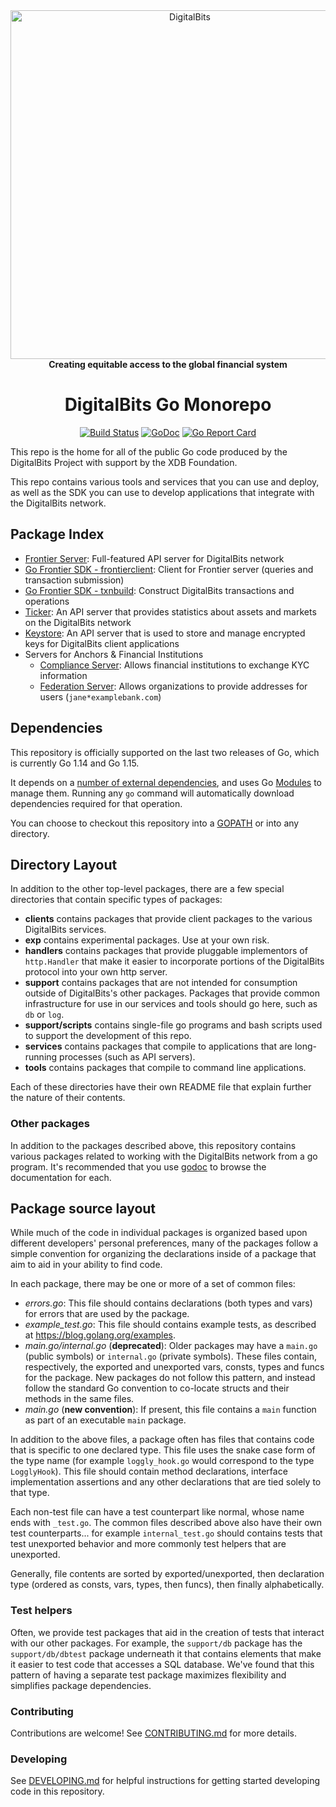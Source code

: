 <div align="center">
<a href="https://digitalbits.org"><img alt="DigitalBits" src="https://github.com/digitalbits/.github/raw/master/digitalbits-logo.png" width="558" /></a>
<br/>
<strong>Creating equitable access to the global financial system</strong>
<h1>DigitalBits Go Monorepo</h1>
</div>
<p align="center">
<a href="https://circleci.com/gh/digitalbits/go"><img alt="Build Status" src="https://circleci.com/gh/digitalbits/go.svg?style=shield" /></a>
<a href="https://godoc.org/github.com/digitalbits/go"><img alt="GoDoc" src="https://godoc.org/github.com/digitalbits/go?status.svg" /></a>
<a href="https://goreportcard.com/report/github.com/digitalbits/go"><img alt="Go Report Card" src="https://goreportcard.com/badge/github.com/digitalbits/go" /></a>
</p>

This repo is the home for all of the public Go code produced by the DigitalBits Project with support by the XDB Foundation.

This repo contains various tools and services that you can use and deploy, as well as the SDK you can use to develop applications that integrate with the DigitalBits network.

## Package Index

* [Frontier Server](services/frontier): Full-featured API server for DigitalBits network
* [Go Frontier SDK - frontierclient](clients/frontierclient): Client for Frontier server (queries and transaction submission)
* [Go Frontier SDK - txnbuild](txnbuild): Construct DigitalBits transactions and operations
* [Ticker](services/ticker): An API server that provides statistics about assets and markets on the DigitalBits network
* [Keystore](services/keystore): An API server that is used to store and manage encrypted keys for DigitalBits client applications
* Servers for Anchors & Financial Institutions
  * [Compliance Server](services/compliance): Allows financial institutions to exchange KYC information
  * [Federation Server](services/federation): Allows organizations to provide addresses for users (`jane*examplebank.com`)

## Dependencies

This repository is officially supported on the last two releases of Go, which is currently Go 1.14 and Go 1.15.

It depends on a [number of external dependencies](./go.mod), and uses Go [Modules](https://github.com/golang/go/wiki/Modules) to manage them. Running any `go` command will automatically download dependencies required for that operation.

You can choose to checkout this repository into a [GOPATH](https://github.com/golang/go/wiki/GOPATH) or into any directory.

## Directory Layout

In addition to the other top-level packages, there are a few special directories that contain specific types of packages:

* **clients** contains packages that provide client packages to the various DigitalBits services.
* **exp** contains experimental packages.  Use at your own risk.
* **handlers** contains packages that provide pluggable implementors of `http.Handler` that make it easier to incorporate portions of the DigitalBits protocol into your own http server. 
* **support** contains packages that are not intended for consumption outside of DigitalBits's other packages.  Packages that provide common infrastructure for use in our services and tools should go here, such as `db` or `log`. 
* **support/scripts** contains single-file go programs and bash scripts used to support the development of this repo. 
* **services** contains packages that compile to applications that are long-running processes (such as API servers).
* **tools** contains packages that compile to command line applications.

Each of these directories have their own README file that explain further the nature of their contents.

### Other packages

In addition to the packages described above, this repository contains various packages related to working with the DigitalBits network from a go program.  It's recommended that you use [godoc](https://godoc.org/github.com/digitalbits/go#pkg-subdirectories) to browse the documentation for each.


## Package source layout

While much of the code in individual packages is organized based upon different developers' personal preferences, many of the packages follow a simple convention for organizing the declarations inside of a package that aim to aid in your ability to find code.

In each package, there may be one or more of a set of common files:

- *errors.go*: This file should contains declarations (both types and vars) for errors that are used by the package.
- *example_test.go*: This file should contains example tests, as described at https://blog.golang.org/examples.
- *main.go/internal.go* (**deprecated**): Older packages may have a `main.go` (public symbols) or `internal.go` (private symbols).  These files contain, respectively, the exported and unexported vars, consts, types and funcs for the package. New packages do not follow this pattern, and instead follow the standard Go convention to co-locate structs and their methods in the same files. 
- *main.go* (**new convention**): If present, this file contains a `main` function as part of an executable `main` package.

In addition to the above files, a package often has files that contains code that is specific to one declared type.  This file uses the snake case form of the type name (for example `loggly_hook.go` would correspond to the type `LogglyHook`).  This file should contain method declarations, interface implementation assertions and any other declarations that are tied solely to that type.

Each non-test file can have a test counterpart like normal, whose name ends with `_test.go`.  The common files described above also have their own test counterparts... for example `internal_test.go` should contains tests that test unexported behavior and more commonly test helpers that are unexported.

Generally, file contents are sorted by exported/unexported, then declaration type  (ordered as consts, vars, types, then funcs), then finally alphabetically.

### Test helpers

Often, we provide test packages that aid in the creation of tests that interact with our other packages.  For example, the `support/db` package has the `support/db/dbtest` package underneath it that contains elements that make it easier to test code that accesses a SQL database.  We've found that this pattern of having a separate test package maximizes flexibility and simplifies package dependencies.

### Contributing

Contributions are welcome! See [CONTRIBUTING.md](CONTRIBUTING.md) for more details.

### Developing

See [DEVELOPING.md](DEVELOPING.md) for helpful instructions for getting started developing code in this repository.

[DigitalBits Development Foundation]: https://digitalbits.org
